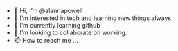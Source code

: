 - 👋 Hi, I’m @alannapowell
- 👀 I’m interested in tech and learning new things always
- 🌱 I’m currently learning github
- 💞️ I’m looking to collaborate on working.
- 📫 How to reach me ...

<!---
alannapowell/alannapowell is a ✨ special ✨ repository because its `README.md` (this file) appears on your GitHub profile.
You can click the Preview link to take a look at your changes.
--->
